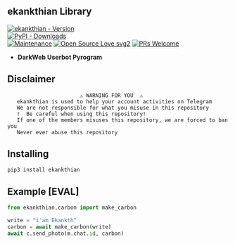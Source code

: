 ## ekankthian Library 

[![ekankthian - Version](https://img.shields.io/pypi/v/ekankthian?style=round)](https://pypi.org/project/ekankthian)    
[![PyPI - Downloads](https://img.shields.io/pypi/dm/ekankthian?label=DOWNLOADS&style=round)](https://pypi.org/project/ekankthian)    
[![Maintenance](https://img.shields.io/badge/Maintained%3F-yes-green.svg)](https://github.com/TeamKillerX/ekankthian/graphs/commit-activity)
[![Open Source Love svg2](https://badges.frapsoft.com/os/v2/open-source.svg?v=103)](https://github.com/TeamKillerX/ekankthian)
[![PRs Welcome](https://img.shields.io/badge/PRs-welcome-brightgreen.svg?style=flat-square)](https://makeapullrequest.com)


* <b>DarkWeb Userbot Pyrogram</b>

## Disclaimer
```
️                       ⚠️ WARNING FOR YOU ️ ️⚠️
   ekankthian is used to help your account activities on Telegram
   We are not responsible for what you misuse in this repository
   !  Be careful when using this repository!
   If one of the members misuses this repository, we are forced to ban you
   Never ever abuse this repository
``` 

## Installing
```
pip3 install ekankthian
```

## Example [EVAL]
```python
from ekankthian.carbon import make_carbon

write = "i'am Ekankth"
carbon = await make_carbon(write)
await c.send_photo(m.chat.id, carbon)
```



